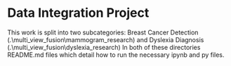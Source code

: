 # Data Integration Project 
This work is split into two subcategories: Breast Cancer Detection (.\multi_view_fusion\mammogram_research) 
and 
Dyslexia Diagnosis (.\multi_view_fusion\dyslexia_research) 
In both of these directories README.md files which detail how to run the necessary ipynb and py files.
